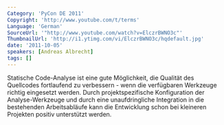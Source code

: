 ```yaml
---
Category: 'PyCon DE 2011'
Copyright: 'http://www.youtube.com/t/terms'
Language: 'German'
SourceUrl: '"http://www.youtube.com/watch?v=ElczrBWNO3c"'
ThumbnailUrl: 'http://i1.ytimg.com/vi/ElczrBWNO3c/hqdefault.jpg'
date: '2011-10-05'
speakers: [Andreas Albrecht]
tags: []
---
```

Statische Code-Analyse ist eine gute Möglichkeit, die Qualität des Quellcodes fortlaufend zu verbessern - wenn die verfügbaren Werkzeuge richtig eingesetzt werden. Durch projektspezifische Konfiguration der Analyse-Werkzeuge und durch eine unaufdringliche Integration in die bestehenden Arbeitsabläufe kann die Entwicklung schon bei kleineren Projekten positiv unterstützt werden.